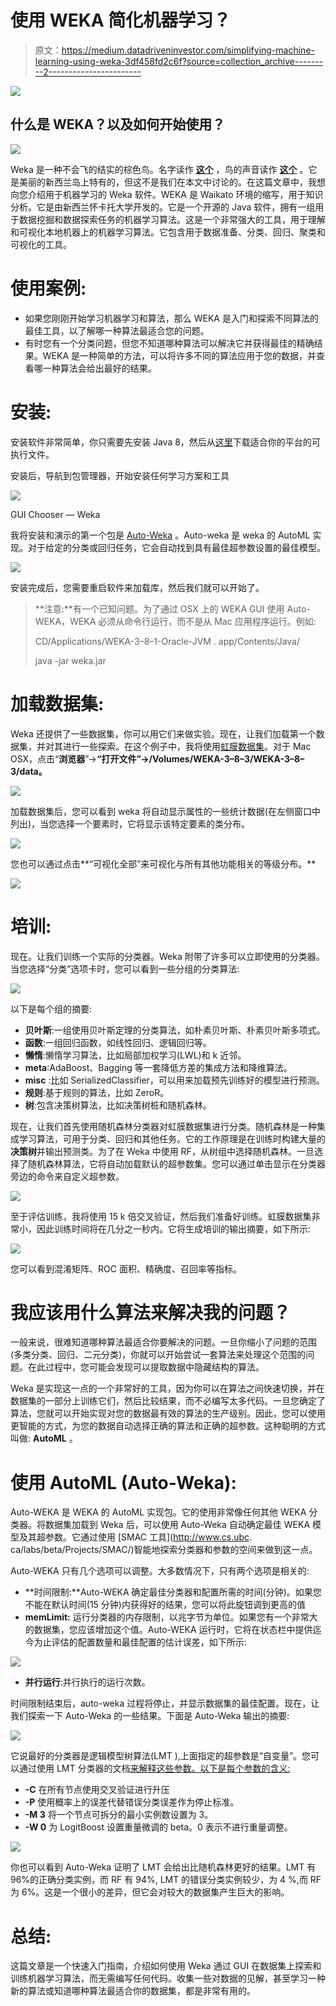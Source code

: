 # 使用 WEKA 简化机器学习？

> 原文：<https://medium.datadriveninvestor.com/simplifying-machine-learning-using-weka-3df458fd2c6f?source=collection_archive---------2----------------------->

[![](img/3a20e4a34d9613f7d153dfbced04f7f3.png)](http://www.track.datadriveninvestor.com/1B9E)

## 什么是 WEKA？以及如何开始使用？

![](img/006ba0a49bc83eeb17edf6bd004d8750.png)

Weka 是一种不会飞的结实的棕色鸟。名字读作 [**这个**](https://www.cs.waikato.ac.nz/ml/weka/sounds/weka-say.au) ，鸟的声音读作 [**这个**](https://www.cs.waikato.ac.nz/ml/weka/sounds/weka-long.au) 。它是美丽的新西兰岛上特有的，但这不是我们在本文中讨论的。在这篇文章中，我想向您介绍用于机器学习的 Weka 软件。WEKA 是 Waikato 环境的缩写，用于知识分析。它是由新西兰怀卡托大学开发的。它是一个开源的 Java 软件，拥有一组用于数据挖掘和数据探索任务的机器学习算法。这是一个非常强大的工具，用于理解和可视化本地机器上的机器学习算法。它包含用于数据准备、分类、回归、聚类和可视化的工具。

# 使用案例:

*   如果您刚刚开始学习机器学习和算法，那么 WEKA 是入门和探索不同算法的最佳工具，以了解哪一种算法最适合您的问题。
*   有时您有一个分类问题，但您不知道哪种算法可以解决它并获得最佳的精确结果。WEKA 是一种简单的方法，可以将许多不同的算法应用于您的数据，并查看哪一种算法会给出最好的结果。

# 安装:

安装软件非常简单，你只需要先安装 Java 8，然后从[这里](https://www.cs.waikato.ac.nz/ml/weka/downloading.html)下载适合你的平台的可执行文件。

安装后，导航到包管理器，开始安装任何学习方案和工具

![](img/f9ffb0e7d1246712489066bcda6a0ba3.png)

GUI Chooser — Weka

我将安装和演示的第一个包是 [Auto-Weka](https://github.com/automl/autoweka) 。Auto-weka 是 weka 的 AutoML 实现。对于给定的分类或回归任务，它会自动找到具有最佳超参数设置的最佳模型。

![](img/b4d0da2e6d231f84dd8a852749571752.png)

安装完成后，您需要重启软件来加载库，然后我们就可以开始了。

> **注意:**有一个已知问题。为了通过 OSX 上的 WEKA GUI 使用 Auto-WEKA，WEKA 必须从命令行运行，而不是从 Mac 应用程序运行。例如:
> 
> CD/Applications/WEKA-3–8–1-Oracle-JVM . app/Contents/Java/
> 
> java -jar weka.jar

# 加载数据集:

Weka 还提供了一些数据集，你可以用它们来做实验。现在，让我们加载第一个数据集，并对其进行一些探索。在这个例子中，我将使用[虹膜数据集](https://archive.ics.uci.edu/ml/machine-learning-databases/iris/)。对于 Mac OSX，点击“**浏览器**”→**“打开文件”→/Volumes/WEKA-3–8–3/WEKA-3–8–3/data。**

![](img/b7853362e4c52b9c2a90cdfae4da60f3.png)

加载数据集后，您可以看到 weka 将自动显示属性的一些统计数据(在左侧窗口中列出)，当您选择一个要素时，它将显示该特定要素的类分布。

![](img/5e189155088c52105dd4f19864d40bdd.png)

您也可以通过点击**“可视化全部”来可视化与所有其他功能相关的等级分布。**

![](img/e1480a908cd30f631f6a62ff0716c83f.png)

# 培训:

现在。让我们训练一个实际的分类器。Weka 附带了许多可以立即使用的分类器。当您选择“分类”选项卡时，您可以看到一些分组的分类算法:

![](img/7d4bf9b7d438a632fc3f012f0fe2bacc.png)

以下是每个组的摘要:

*   **贝叶斯**:一组使用贝叶斯定理的分类算法，如朴素贝叶斯、朴素贝叶斯多项式。
*   **函数**:一组回归函数，如线性回归、逻辑回归等。
*   **懒惰**:懒惰学习算法，比如局部加权学习(LWL)和 k 近邻。
*   **meta**:AdaBoost、Bagging 等一套降低方差的集成方法和降维算法。
*   **misc** :比如 SerializedClassifier，可以用来加载预先训练好的模型进行预测。
*   **规则**:基于规则的算法，比如 ZeroR。
*   **树**:包含决策树算法，比如决策树桩和随机森林。

现在，让我们首先使用随机森林分类器对虹膜数据集进行分类。随机森林是一种集成学习算法，可用于分类、回归和其他任务。它的工作原理是在训练时构建大量的**决策树**并输出预测类。为了在 Weka 中使用 RF，从树组中选择随机森林。一旦选择了随机森林算法，它将自动加载默认的超参数集。您可以通过单击显示在分类器旁边的命令来自定义超参数。

![](img/d5545cd0e347ad7c2b9cceaab52517ba.png)

至于评估训练，我将使用 15 k 倍交叉验证，然后我们准备好训练。虹膜数据集非常小，因此训练时间将在几分之一秒内。它将生成培训的输出摘要，如下所示:

![](img/1bee1d1dd5707f2c4368c863630b253f.png)

您可以看到混淆矩阵、ROC 面积、精确度、召回率等指标。

# 我应该用什么算法来解决我的问题？

一般来说，很难知道哪种算法最适合你要解决的问题。一旦你缩小了问题的范围(多类分类、回归、二元分类)，你就可以开始尝试一套算法来处理这个范围的问题。在此过程中，您可能会发现可以提取数据中隐藏结构的算法。

Weka 是实现这一点的一个非常好的工具，因为你可以在算法之间快速切换，并在数据集的一部分上训练它们，然后比较结果，而不必编写太多代码。一旦您确定了算法，您就可以开始实现对您的数据最有效的算法的生产级别。因此，您可以使用更智能的方式，为您的数据自动选择正确的算法和正确的超参数。这种聪明的方式叫做: **AutoML** 。

# 使用 AutoML (Auto-Weka):

Auto-WEKA 是 WEKA 的 AutoML 实现包。它的使用非常像任何其他 WEKA 分类器。将数据集加载到 Weka 后，可以使用 Auto-Weka 自动确定最佳 WEKA 模型及其超参数。它通过使用 [SMAC 工具](http://www.cs.ubc. ca/labs/beta/Projects/SMAC/)智能地探索分类器和参数的空间来做到这一点。

Auto-WEKA 只有几个选项可以调整。大多数情况下，只有两个选项是相关的:

*   **时间限制:**Auto-WEKA 确定最佳分类器和配置所需的时间(分钟)。如果您不能在默认时间(15 分钟)内获得好的结果，您可以将此旋钮调到更高的值
*   **memLimit:** 运行分类器的内存限制，以兆字节为单位。如果您有一个非常大的数据集，您应该增加这个值。Auto-WEKA 运行时，它将在状态栏中提供迄今为止评估的配置数量和最佳配置的估计误差，如下所示:

![](img/7a2eea201b5f2442b920601adc77361b.png)

*   **并行运行**:并行执行的运行次数。

时间限制结束后，auto-weka 过程将停止，并显示数据集的最佳配置。现在，让我们探索一下 Auto-Weka 的一些结果。下面是 Auto-Weka 输出的摘要:

![](img/a4e1fdf0a490226b74a8ca7870e2e99a.png)

它说最好的分类器是逻辑模型树算法(LMT ),上面指定的超参数是“自变量”。您可以通过使用 LMT 分类器的文档[来解释这些参数。以下是每个参数的含义:](http://weka.sourceforge.net/doc.dev/weka/classifiers/trees/LMT.html)

*   **-C** 在所有节点使用交叉验证进行升压
*   **-P** 使用概率上的误差代替错误分类误差作为停止标准。
*   **-M 3** 将一个节点可拆分的最小实例数设置为 3。
*   **-W 0** 为 LogitBoost 设置重量微调的 beta。0 表示不进行重量调整。

![](img/630f50451cf65471d43a2331ce708de9.png)

你也可以看到 Auto-Weka 证明了 LMT 会给出比随机森林更好的结果。LMT 有 96%的正确分类实例，而 RF 有 94%, LMT 的错误分类实例较少，为 4 %,而 RF 为 6%。这是一个很小的差异，但它会对较大的数据集产生巨大的影响。

# 总结:

这篇文章是一个快速入门指南，介绍如何使用 Weka 通过 GUI 在数据集上探索和训练机器学习算法，而无需编写任何代码。收集一些对数据的见解，甚至学习一种新的算法或知道哪种算法最适合你的数据集，都是非常有用的。